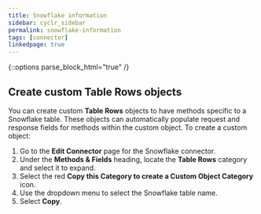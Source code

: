 ```yaml
---
title: Snowflake information
sidebar: cyclr_sidebar
permalink: snowflake-information
tags: [connector]
linkedpage: true
---
```

{::options parse_block_html="true" /}
<section class="card">

## Create custom Table Rows objects

You can create custom **Table Rows** objects to have methods specific to a Snowflake table. These objects can automatically populate request and response fields for methods within the custom object. To create a custom object:

1. Go to the **Edit Connector** page for the Snowflake connector.
2. Under the **Methods & Fields** heading, locate the **Table Rows** category and select it to expand.
3. Select the red **Copy this Category to create a Custom Object Category** icon.
4. Use the dropdown menu to select the Snowflake table name.
5. Select **Copy**.

</section>
